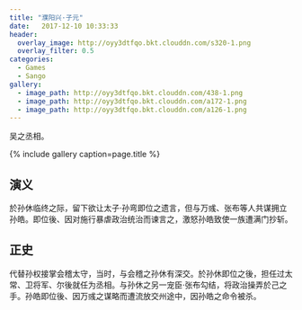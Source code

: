 ```yaml
---
title: "濮阳兴·子元"
date:   2017-12-10 10:33:33
header:
  overlay_image: http://oyy3dtfqo.bkt.clouddn.com/s320-1.png
  overlay_filter: 0.5
categories:
  - Games
  - Sango
gallery:
  - image_path: http://oyy3dtfqo.bkt.clouddn.com/438-1.png
  - image_path: http://oyy3dtfqo.bkt.clouddn.com/a172-1.png
  - image_path: http://oyy3dtfqo.bkt.clouddn.com/a126-1.png
---
```


吴之丞相。

{% include gallery caption=page.title %}

## 演义

於孙休临终之际，留下欲让太子·孙弯即位之遗言，但与万彧、张布等人共谋拥立孙皓。即位後、因对施行暴虐政治统治而谏言之，激怒孙皓致使一族遭满门抄斩。

## 正史

代替孙权接掌会稽太守，当时，与会稽之孙休有深交。於孙休即位之後，担任过太常、卫将军、尔後就任为丞相。与孙休之另一宠臣·张布勾结，将政治操弄於己之手。孙皓即位後、因万彧之谋略而遭流放交州途中，因孙皓之命令被杀。